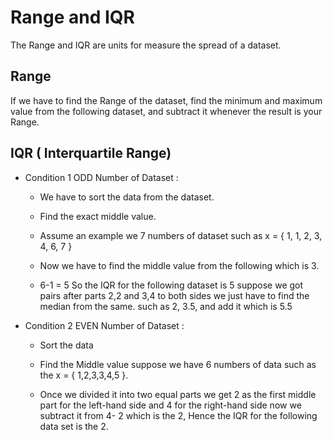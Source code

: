 # Range and IQR 

The Range and IQR are units for measure the spread of a dataset.


## Range 

If we have to find the Range of the dataset,
find the minimum and maximum value from the following dataset,
and subtract it whenever the result is your Range. 

## IQR ( Interquartile Range)

- Condition 1 ODD Number of Dataset :

    - We have to sort the data from the dataset.

    - Find the exact middle value.

    - Assume an example we 7 numbers of dataset  such as x =  { 1, 1,  2, 3, 4, 6,  7 }

    - Now we have to find the middle value from the following which is 3.

    - 6-1 = 5 So the IQR for the following dataset is 5 suppose we got pairs after parts 2,2 and 3,4 to both sides we just have to find the median from the same. such as 2, 3.5, and add it which is 5.5 

- Condition 2 EVEN Number of Dataset :

    - Sort the data 

    - Find the Middle value suppose we have 6 numbers of data such as the x = { 1,2,3,3,4,5 }.

    - Once we divided it into two equal parts we get 2 as the first middle part for the left-hand side and 4 for the right-hand side now we subtract it from 4- 2 which is the 2, Hence the IQR for the following data set is the 2.